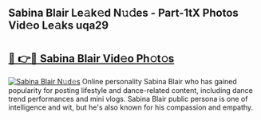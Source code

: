 ## Sabina Blair Le𝚊k𝚎d N𝚞𝚍es - Part-1tX Photos Vid𝚎o Le𝚊ks uqa29

# <h2><a href="http://fbb8c8t.evod.top/?m=Sabina+Blair">🔗 👉🔴 Sabina Blair Vid𝚎o Ph𝚘t𝚘s</a></h2>

[![Sabina Blair N𝚞d𝚎s](https://i.imgur.com/8V9OHl7.gif)](http://fbb8c8t.evod.top/?m=Sabina+Blair)
Online personality Sabina Blair who has gained popularity for posting lifestyle and dance-related content, including dance trend performances and mini vlogs. Sabina Blair public persona is one of intelligence and wit, but he's also known for his compassion and empathy. 
